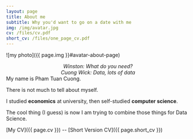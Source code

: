 ```yaml
---
layout: page
title: About me
subtitle: Why you'd want to go on a date with me
img: /img/avatar.jpg
cv: /files/cv.pdf
short_cv: /files/one_page_cv.pdf
---
```

![my photo]({{ page.img }}#avatar-about-page)
<p style="text-align: center; margin: 0; font-style: italic">Winston: What do you need?</p>
<p style="text-align: center; margin: 0; font-style: italic">Cuong Wick: Data, lots of data</p>
My name is Pham Tuan Cuong.

There is not much to tell about myself.

I studied **economics** at university, then self-studied **computer science**.

The cool thing (I guess) is now I am trying to combine those things for Data Science.

[My CV]({{ page.cv }}) -- [Short Version CV]({{ page.short_cv }})